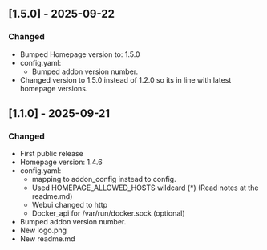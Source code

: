 ## [1.5.0] - 2025-09-22

### Changed

- Bumped Homepage version to: 1.5.0
- config.yaml:
  - Bumped addon version number.
- Changed version to 1.5.0 instead of 1.2.0 so its in line with latest homepage versions.

## [1.1.0] - 2025-09-21

### Changed

- First public release
- Homepage version: 1.4.6
- config.yaml:
  - mapping to addon_config instead to config.
  - Used HOMEPAGE_ALLOWED_HOSTS wildcard (*) (Read notes at the readme.md)
  - Webui changed to http
  - Docker_api for /var/run/docker.sock (optional)
- Bumped addon version number.
- New logo.png
- New readme.md
